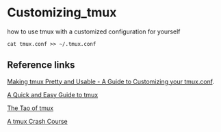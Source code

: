 # Customizing_tmux
how to use tmux with a customized configuration for yourself

    cat tmux.conf >> ~/.tmux.conf

## Reference links
[Making tmux Pretty and Usable - A Guide to Customizing your tmux.conf](https://www.hamvocke.com/blog/a-guide-to-customizing-your-tmux-conf/ "With a Title"). 

[A Quick and Easy Guide to tmux](https://www.hamvocke.com/blog/a-quick-and-easy-guide-to-tmux/)

[The Tao of tmux](https://leanpub.com/the-tao-of-tmux/read)

[A tmux Crash Course](https://thoughtbot.com/blog/a-tmux-crash-course)
